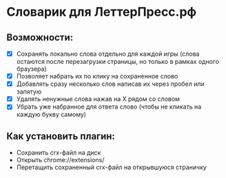 Словарик для ЛеттерПресс.рф
===========================

Возможности:
------------
- [x] Сохранять локально слова отдельно для каждой игры (слова остаются после перезагрузки страницы, но только в рамках одного браузера)
- [x] Позволяет набрать их по клику на сохраненное слово
- [x] Добавлять сразу несколько слов написав их через пробел или запятую
- [x] Удалять ненужные слова нажав на X рядом со словом
- [x] Убрать уже набранное для ответа слово (чтобы не кликать на каждую букву самому)

Как установить плагин:
----------------------

* Сохранить crx-файл на диск
* Открыть chrome://extensions/
* Перетащить сохраненный crx-файл на открывшуюся страничку